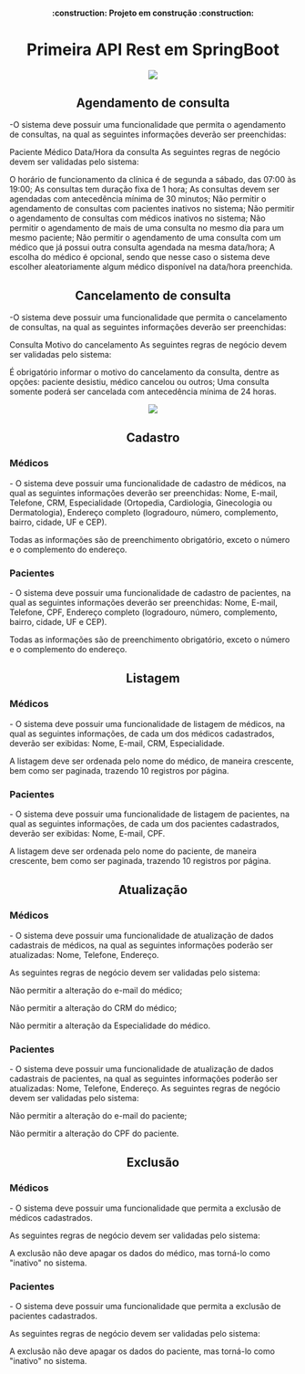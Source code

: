 <h4 align="center"> 
    :construction:  Projeto em construção  :construction:
</h4>

<h1 align="center">Primeira API Rest em SpringBoot</h1>

<p align="center">
<img loading="lazy" src="http://img.shields.io/static/v1?label=STATUS&message=EM%20DESENVOLVIMENTO&color=GREEN&style=for-the-badge"/>
</p>


<h2 align="center">Agendamento de consulta</h2>
-O sistema deve possuir uma funcionalidade que permita o agendamento de consultas, na qual as seguintes informações deverão ser preenchidas:

Paciente
Médico
Data/Hora da consulta
As seguintes regras de negócio devem ser validadas pelo sistema:

O horário de funcionamento da clínica é de segunda a sábado, das 07:00 às 19:00;
As consultas tem duração fixa de 1 hora;
As consultas devem ser agendadas com antecedência mínima de 30 minutos;
Não permitir o agendamento de consultas com pacientes inativos no sistema;
Não permitir o agendamento de consultas com médicos inativos no sistema;
Não permitir o agendamento de mais de uma consulta no mesmo dia para um mesmo paciente;
Não permitir o agendamento de uma consulta com um médico que já possui outra consulta agendada na mesma data/hora;
A escolha do médico é opcional, sendo que nesse caso o sistema deve escolher aleatoriamente algum médico disponível na data/hora preenchida.

<h2 align="center"> Cancelamento de consulta</h2>
-O sistema deve possuir uma funcionalidade que permita o cancelamento de consultas, na qual as seguintes informações deverão ser preenchidas:

Consulta
Motivo do cancelamento
As seguintes regras de negócio devem ser validadas pelo sistema:

É obrigatório informar o motivo do cancelamento da consulta, dentre as opções: paciente desistiu, médico cancelou ou outros;
Uma consulta somente poderá ser cancelada com antecedência mínima de 24 horas.



<p align="center">
<img loading="lazy" src="http://img.shields.io/static/v1?label=STATUS&message=%20DESENVOLVIDO&color=GREEN&style=for-the-badge"/>
</p>

<h2 align="center"> Cadastro </h2>

<h3>Médicos</h3>
- O sistema deve possuir uma funcionalidade de cadastro de médicos, na qual as seguintes informações deverão ser preenchidas:
 Nome, E-mail, Telefone, CRM, Especialidade (Ortopedia, Cardiologia, Ginecologia ou Dermatologia),
 Endereço completo (logradouro, número, complemento, bairro, cidade, UF e CEP).
 
Todas as informações são de preenchimento obrigatório, exceto o número e o complemento do endereço.

<h3>Pacientes</h3> -
O sistema deve possuir uma funcionalidade de cadastro de pacientes, na qual as seguintes informações deverão ser preenchidas: Nome, E-mail, Telefone, CPF, Endereço completo (logradouro, número, complemento, bairro, cidade, UF e CEP).

Todas as informações são de preenchimento obrigatório, exceto o número e o complemento do endereço.


<h2 align="center">Listagem</h2>

<h3>Médicos</h3>
- O sistema deve possuir uma funcionalidade de listagem de médicos, na qual as seguintes informações, de cada um dos médicos cadastrados, deverão ser exibidas: Nome, E-mail, CRM, Especialidade.

A listagem deve ser ordenada pelo nome do médico, de maneira crescente, bem como ser paginada, trazendo 10 registros por página.

<h3>Pacientes</h3> -
O sistema deve possuir uma funcionalidade de listagem de pacientes, na qual as seguintes informações, de cada um dos pacientes cadastrados, deverão ser exibidas: Nome, E-mail, CPF.

A listagem deve ser ordenada pelo nome do paciente, de maneira crescente, bem como ser paginada, trazendo 10 registros por página.


<h2 align="center">Atualização</h2>

<h3>Médicos</h3> 
- O sistema deve possuir uma funcionalidade de atualização de dados cadastrais de médicos, na qual as seguintes informações poderão ser atualizadas: Nome, Telefone, Endereço.

As seguintes regras de negócio devem ser validadas pelo sistema:

Não permitir a alteração do e-mail do médico;

Não permitir a alteração do CRM do médico;

Não permitir a alteração da Especialidade do médico.

<h3>Pacientes</h3>
- O sistema deve possuir uma funcionalidade de atualização de dados cadastrais de pacientes, na qual as seguintes informações poderão ser atualizadas: Nome, Telefone, Endereço.
As seguintes regras de negócio devem ser validadas pelo sistema:

Não permitir a alteração do e-mail do paciente;

Não permitir a alteração do CPF do paciente.

<h2 align="center">Exclusão</h2>

<h3>Médicos</h3> 
- O sistema deve possuir uma funcionalidade que permita a exclusão de médicos cadastrados.

As seguintes regras de negócio devem ser validadas pelo sistema:

A exclusão não deve apagar os dados do médico, mas torná-lo como "inativo" no sistema.

<h3>Pacientes</h3> -
O sistema deve possuir uma funcionalidade que permita a exclusão de pacientes cadastrados.

As seguintes regras de negócio devem ser validadas pelo sistema:

A exclusão não deve apagar os dados do paciente, mas torná-lo como "inativo" no sistema.






